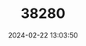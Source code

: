 ---
title: "38280"
category: "Dalbergia pseudobaronii"
draft: false
date: 2024-02-22 13:03:50
languages:
  Malagasy: ["Tsiandalana", "Voamboana", "Manary"]
---